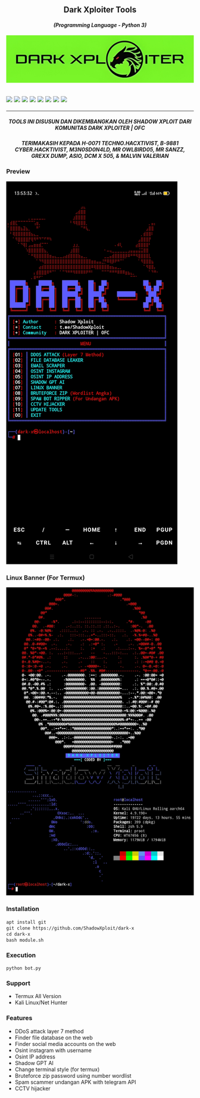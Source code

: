 <h2 align="center">Dark Xploiter Tools</h2>
<em><h4 align="center">(Programming Language - Python 3)</h4></em>

<img src="https://raw.githubusercontent.com/ShadowXploit/dark-x//main/.data/IMG_20240406_130021.jpg">

 <h2><img src="https://img.shields.io/badge/Author-./Shadow Xploit-blueviolet"/>
<img src="https://img.shields.io/badge/Tool-DarkX-red"/>
<img src="https://img.shields.io/badge/Made%20with-Python%20and%20Bash-yellowgreen"/> <img src="https://img.shields.io/badge/Version-1.4-9cf"/>
<img src="https://img.shields.io/github/issues/ShadowXploit/dark-x.svg?color=%23ff0000"/> <img
<img src="https://img.shields.io/github/forks/ShadowXploit/dark-x.svg?color=%23ffff00"/> <img
<img src="https://img.shields.io/github/stars/ShadowXploit/dark-x.svg?color=%23ff3300"/> <img
<img src="https://img.shields.io/github/license/ShadowXploit/dark-x.svg?color=%230000ff"/> <img
</center>
  </h2>
  <hr>


<em><h5 align="center">TOOLS INI DISUSUN DAN DIKEMBANGKAN OLEH SHADOW XPLOIT DARI KOMUNITAS DARK XPLOITER | OFC</h5></em>

<em><h5 align="center">TERIMAKASIH KEPADA H-0071 TECHNO.HACXTIVIST, B-9881 CYBER.HACKTIVIST, M3N0SD0N4LD, MR OWLBIRD05, MR SANZZ, GREXX DUMP, ASIO, DCM X 505, & MALVIN VALERIAN</h5></em>

### Preview
<img src="https://raw.githubusercontent.com/ShadowXploit/dark-x/main/Screenshot_2024-03-30-08-13-33-60.jpg">
<p align="center">

### Linux Banner (For Termux)
<img src="https://raw.githubusercontent.com/ShadowXploit/dark-x/main/Screenshot.jpg">

### Installation
    apt install git
    git clone https://github.com/ShadowXploit/dark-x
    cd dark-x
    bash module.sh


### Execution
    python bot.py

### Support
- Termux All Version
- Kali Linux/Net Hunter

### Features
- DDoS attack layer 7 method
- Finder file database on the web
- Finder social media accounts on the web
- Osint instagram with username
- Osint IP address
- Shadow GPT AI
- Change terminal style (for termux)
- Bruteforce zip password using number wordlist
- Spam scammer undangan APK with telegram API
- CCTV hijacker
